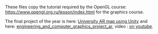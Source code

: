 These files copy the tutorial required by the OpenGL course: https://www.opengl.org.ru/lesson/index.html for the graphics course.


The final project of the year is here: [University AR map using Unity](https://github.com/Meao/University_AR) and here: [engineering_and_computer_graphics_project_ar](https://github.com/MarinaSvistunova/engineering_and_computer_graphics_project_ar), video : [on youtube](https://youtu.be/WCZWxCXzfcw).
